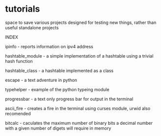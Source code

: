 # tutorials

space to save various projects designed for testing new things, rather than useful standalone projects

INDEX

ipinfo - reports information on ipv4 address

hashtable_module - a simple implementation of a hashtable using a trivial hash function

hashtable_class - a hashtable implemented as a class

escape - a text adventure in python

typehelper - example of the python typeing module

progressbar - a text only progress bar for output in the terminal

ascii_fire - creates a fire in the terminal using curses module, urwid also recomended

bitcalc - caculates the maximum number of binary bits a decimal number with a given number of digets will require in memory
